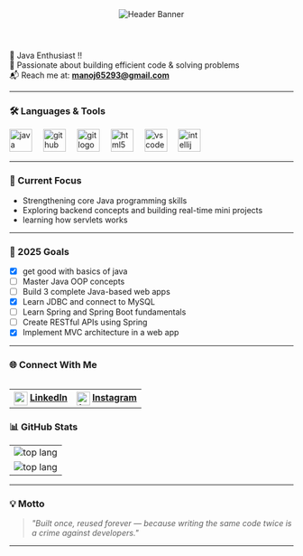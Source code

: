 <header align="left">
  <img src="github-header-image (1).png" alt="Header Banner" />
</header>

###


🧠 Java Enthusiast !!<br>
🌱 Passionate about building efficient code & solving problems  
📬 Reach me at: **manoj65293@gmail.com**

----
### 🛠️ Languages & Tools

<div align="left">
  <img src="https://cdn.jsdelivr.net/gh/devicons/devicon/icons/java/java-original.svg" height="40" alt="java logo"  />
  <img width="12" />
  <img src="https://cdn.jsdelivr.net/gh/devicons/devicon/icons/github/github-original.svg" height="40" alt="github logo"  />
  <img width="12" />
  <img src="https://cdn.jsdelivr.net/gh/devicons/devicon/icons/git/git-original.svg" height="40" alt="git logo"  />
  <img width="12" />
  <img src="https://cdn.jsdelivr.net/gh/devicons/devicon/icons/html5/html5-original.svg" height="40" alt="html5 logo"  />
  <img width="12" />
  <img src="https://cdn.jsdelivr.net/gh/devicons/devicon/icons/vscode/vscode-original.svg" height="40" alt="vscode logo"  />
  <img width="12" />
  <img src="https://cdn.jsdelivr.net/gh/devicons/devicon/icons/intellij/intellij-original.svg" height="40" alt="intellij logo"  />
</div>

---

### 🎯 Current Focus
-  Strengthening core Java programming skills
-  Exploring backend concepts and building real-time mini projects
-  learning how servlets works
---

### 🚀 2025 Goals
- [x] get good with basics of java
- [ ] Master Java OOP concepts  
- [ ] Build 3 complete Java-based web apps
- [x] Learn JDBC and connect to MySQL  
- [ ] Learn Spring and Spring Boot fundamentals  
- [ ] Create RESTful APIs using Spring   
- [x] Implement MVC architecture in a web app 

---

### 🌐 Connect With Me

<table align="left">
  <tr>  
    <th>
      <img align="center" src="https://img.icons8.com/fluency/48/linkedin.png" width="24" height="24" />  
      <a href="https://www.linkedin.com/in/manoj-kumar-d-9a462a299/">LinkedIn</a>
    </th> 
<!--     <th>
      <img align="center" src="https://raw.githubusercontent.com/maurodesouza/profile-readme-generator/master/src/assets/icons/social/instagram/default.svg" width="24" />
      <a href="https://www.instagram.com/shriharsha_k_m/">Instagram</a>
    </th>  -->
     <th>
    <img align="center" src="https://raw.githubusercontent.com/maurodesouza/profile-readme-generator/master/src/assets/icons/social/instagram/default.svg" width="24" alt="Instagram" />
    <a href="https://www.instagram.com/manu.__31?igsh=MWZqOWphY2UzNnhmZA==" target="_blank" rel="noopener noreferrer">Instagram</a>
  </th>
  </tr>
</table>
<br>
<br

---
---
### 📊 GitHub Stats

<table>
  <tr>
    <td>
    <img src="https://github-readme-stats.vercel.app/api/top-langs/?username=IMMANOJ31&layout=compact&theme=tokyonight" alt="top lang">
    </td>
  </tr>
  <tr>
    <td>
        <img src="https://streak-stats.demolab.com?user=IMMANOJ31&theme=tokyonight&hide_border=true" alt="top lang">
    </td>
  </tr>
</table>

---

### 💡 Motto
> *"Built once, reused forever — because writing the same code twice is a crime against developers."*
---

